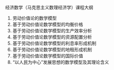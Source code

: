 经济数学（马克思主义数理经济学）课程大纲
1. 劳动价值论的数学模型
1. 基于劳动价值论数学模型的均衡价格
1. 基于劳动价值论数学模型的生产效率分析
1. 基于劳动价值论数学模型的资源配置分析
1. 基于劳动价值论数学模型的利息率形成机制
1. 基于劳动价值论数学模型的地租形成机制
1. 基于劳动价值论数学模型的国际价值
1. “以人民为中心”发展思想的数学模型及其理论含义
